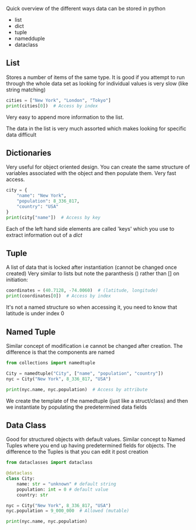 Quick overview of the different ways data can be stored in python
- list
- dict
- tuple
- namedduple
- dataclass
## List
Stores a number of items of the same type. It is good if you attempt to run through the whole data set as looking for individual values is very slow (like string matching)
```python
cities = ["New York", "London", "Tokyo"]
print(cities[0])  # Access by index
```
Very easy to append more information to the list.

The data in the list is very much assorted which makes looking for specific data difficult

## Dictionaries
Very useful for object oriented design. You can create the same structure of variables associated with the object and then populate them. Very fast access.
```python
city = {
    "name": "New York",
    "population": 8_336_817,
    "country": "USA"
}
print(city["name"])  # Access by key
```
Each of the left hand side elements are called 'keys' which you use to extract information out of a *dict*


## Tuple
A list of data that is locked after instantiation (cannot be changed once created)
Very similar to lists but note the paranthesis () rather than [] on initiation:
```python
coordinates = (40.7128, -74.0060)  # (latitude, longitude)
print(coordinates[0])  # Access by index
```
It's not a named structure so when accessing it, you need to know that latitude is under index 0


## Named Tuple
Similar concept of modification i.e cannot be changed after creation. The difference is that the components are named
```python
from collections import namedtuple

City = namedtuple("City", ["name", "population", "country"])
nyc = City("New York", 8_336_817, "USA")

print(nyc.name, nyc.population)  # Access by attribute
```
We create the template of the namedtuple (just like  a struct/class) and then we instantiate by populating the predetermined data fields


## Data Class
Good for structured objects with default values. Similar concept to Named Tuples where you end up having predetermined fields for objects.
The difference to the Tuples is that you can edit it post creation

```python
from dataclasses import dataclass

@dataclass
class City:
    name: str = "unknown" # default string
    population: int = 0 # default value
    country: str 

nyc = City("New York", 8_336_817, "USA")
nyc.population = 9_000_000  # Allowed (mutable)

print(nyc.name, nyc.population)
```